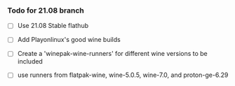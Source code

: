 ### Todo for 21.08 branch

- [ ] Use 21.08 Stable flathub
- [ ] Add Playonlinux's good wine builds
- [ ] Create a 'winepak-wine-runners' for different wine versions to be included
- [ ] use runners from flatpak-wine, wine-5.0.5, wine-7.0, and proton-ge-6.29

